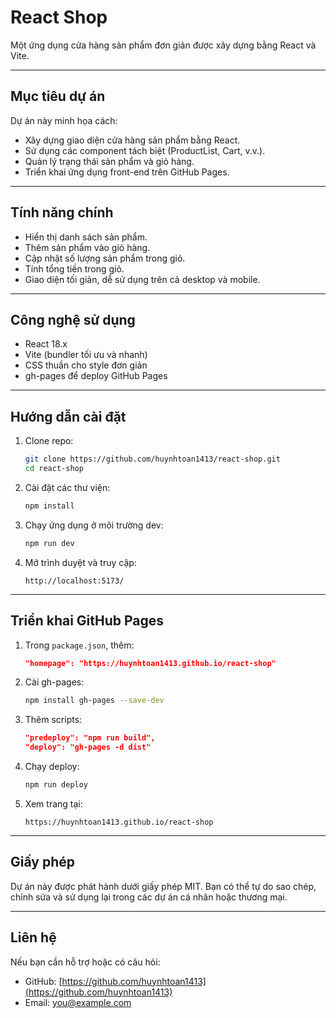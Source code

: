 # React Shop

Một ứng dụng cửa hàng sản phẩm đơn giản được xây dựng bằng React và Vite.

---

## Mục tiêu dự án
Dự án này minh họa cách:
- Xây dựng giao diện cửa hàng sản phẩm bằng React.
- Sử dụng các component tách biệt (ProductList, Cart, v.v.).
- Quản lý trạng thái sản phẩm và giỏ hàng.
- Triển khai ứng dụng front-end trên GitHub Pages.

---

## Tính năng chính
- Hiển thị danh sách sản phẩm.
- Thêm sản phẩm vào giỏ hàng.
- Cập nhật số lượng sản phẩm trong giỏ.
- Tính tổng tiền trong giỏ.
- Giao diện tối giản, dễ sử dụng trên cả desktop và mobile.

---

## Công nghệ sử dụng
- React 18.x
- Vite (bundler tối ưu và nhanh)
- CSS thuần cho style đơn giản
- gh-pages để deploy GitHub Pages

---

## Hướng dẫn cài đặt
1. Clone repo:
   ```bash
   git clone https://github.com/huynhtoan1413/react-shop.git
   cd react-shop
   ```
2. Cài đặt các thư viện:
   ```bash
   npm install
   ```
3. Chạy ứng dụng ở môi trường dev:
   ```bash
   npm run dev
   ```
4. Mở trình duyệt và truy cập:
   ```
   http://localhost:5173/
   ```

---

## Triển khai GitHub Pages
1. Trong `package.json`, thêm:
   ```json
   "homepage": "https://huynhtoan1413.github.io/react-shop"
   ```
2. Cài gh-pages:
   ```bash
   npm install gh-pages --save-dev
   ```
3. Thêm scripts:
   ```json
   "predeploy": "npm run build",
   "deploy": "gh-pages -d dist"
   ```
4. Chạy deploy:
   ```bash
   npm run deploy
   ```
5. Xem trang tại:
   ```
   https://huynhtoan1413.github.io/react-shop
   ```

---

## Giấy phép
Dự án này được phát hành dưới giấy phép MIT.
Bạn có thể tự do sao chép, chỉnh sửa và sử dụng lại trong các dự án cá nhân hoặc thương mại.

---

## Liên hệ
Nếu bạn cần hỗ trợ hoặc có câu hỏi:
- GitHub: [https://github.com/huynhtoan1413](https://github.com/huynhtoan1413)
- Email: you@example.com
